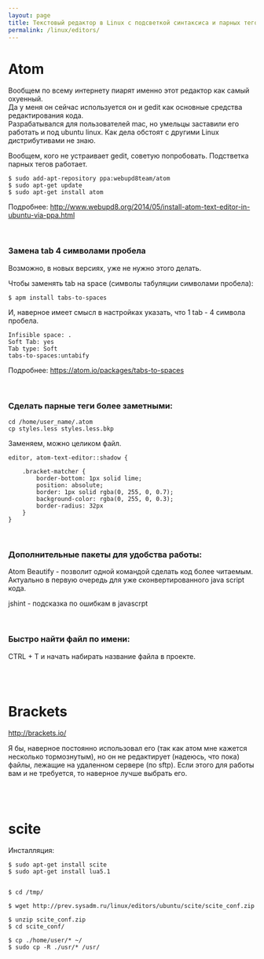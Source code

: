 ```yaml
---
layout: page
title: Текстовый редактор в Linux с подсветкой синтаксиса и парных тегов HTML (аналог notepad++ в Windows)
permalink: /linux/editors/
---
```



# Atom

Вообщем по всему интернету пиарят именно этот редактор как самый охуенный.<br/>
Да у меня он сейчас используется он и gedit как основные средства редактирования кода.<br/>
Разрабатывался для пользователей mac, но умельцы заставили его работать и под ubuntu linux. Как дела обстоят с другими Linux дистрибутивами не знаю.


Вообщем, кого не устраивает gedit, советую попробовать. Подстветка парных тегов работает.

    $ sudo add-apt-repository ppa:webupd8team/atom
    $ sudo apt-get update
    $ sudo apt-get install atom

Подробнее:
http://www.webupd8.org/2014/05/install-atom-text-editor-in-ubuntu-via-ppa.html

<br/>

### Замена tab 4 символами пробела

Возможно, в новых версиях, уже не нужно этого делать.

Чтобы заменять tab на space (символы табуляции символами пробела):

    $ apm install tabs-to-spaces

И, наверное имеет смысл в настройках указать, что 1 tab - 4 символа пробела.


    Infisible space: .
    Soft Tab: yes
    Tab type: Soft
    tabs-to-spaces:untabify

Подробнее:
https://atom.io/packages/tabs-to-spaces


<br/>

### Сделать парные теги более заметными:

    cd /home/user_name/.atom
    cp styles.less styles.less.bkp

Заменяем, можно целиком файл.


    editor, atom-text-editor::shadow {

        .bracket-matcher {
            border-bottom: 1px solid lime;
            position: absolute;
            border: 1px solid rgba(0, 255, 0, 0.7);
            background-color: rgba(0, 255, 0, 0.3);
            border-radius: 32px
        }
    }


<br/>

### Дополнительные пакеты для удобства работы:

Atom Beautify - позволит одной командой сделать код более читаемым. Актуально в первую очередь для уже сконвертированного java script кода.

jshint - подсказка по ошибкам в javascrpt


<br/>

### Быстро найти файл по имени:

CTRL + T и начать набирать название файла в проекте.



<br/><br/>

# Brackets

http://brackets.io/


Я бы, наверное постоянно использовал его (так как атом мне кажется несколько тормознутым), но он не редактирует (надеюсь, что пока) файлы, лежащие на удаленном сервере (по sftp). Если этого для работы вам и не требуется, то наверное лучше выбрать его.


<br/><br/>

# scite


Инсталляция:

    $ sudo apt-get install scite
    $ sudo apt-get install lua5.1


    $ cd /tmp/

    $ wget http://prev.sysadm.ru/linux/editors/ubuntu/scite/scite_conf.zip

    $ unzip scite_conf.zip
    $ cd scite_conf/

    $ cp ./home/user/* ~/
    $ sudo cp -R ./usr/* /usr/
